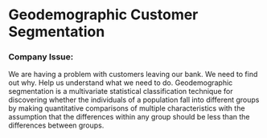 # Geodemographic Customer Segmentation

### Company Issue:
We are having a problem with customers leaving our bank. We need to find out why. Help us understand what we need to do.
Geodemographic segmentation is a multivariate statistical classification technique for discovering whether the individuals of a population fall into different groups by making quantitative comparisons of multiple characteristics with the assumption that the differences within any group should be less than the differences between groups.
